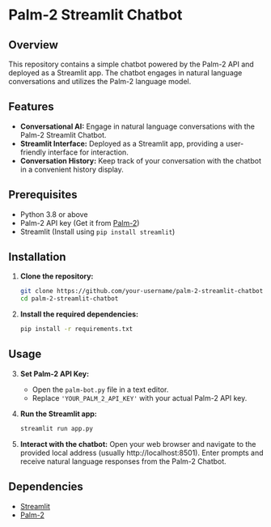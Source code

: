 # Palm-2 Streamlit Chatbot

## Overview

This repository contains a simple chatbot powered by the Palm-2 API and deployed as a Streamlit app. The chatbot engages in natural language conversations and utilizes the Palm-2 language model.

## Features

- **Conversational AI:** Engage in natural language conversations with the Palm-2 Streamlit Chatbot.
- **Streamlit Interface:** Deployed as a Streamlit app, providing a user-friendly interface for interaction.
- **Conversation History:** Keep track of your conversation with the chatbot in a convenient history display.

## Prerequisites

- Python 3.8 or above
- Palm-2 API key (Get it from [Palm-2](https://makersuite.google.com/app/apikey))
- Streamlit (Install using `pip install streamlit`)

## Installation

1. **Clone the repository:**
    ```bash
    git clone https://github.com/your-username/palm-2-streamlit-chatbot.git
    cd palm-2-streamlit-chatbot
    ```

2. **Install the required dependencies:**
    ```bash
    pip install -r requirements.txt
    ```

## Usage

3. **Set Palm-2 API Key:**
   - Open the `palm-bot.py` file in a text editor.
   - Replace `'YOUR_PALM_2_API_KEY'` with your actual Palm-2 API key.

4. **Run the Streamlit app:**
    ```bash
    streamlit run app.py
    ```

5. **Interact with the chatbot:**
   Open your web browser and navigate to the provided local address (usually http://localhost:8501). Enter prompts and receive natural language responses from the Palm-2 Chatbot.

## Dependencies

- [Streamlit](https://streamlit.io/)
- [Palm-2](https://makersuite.google.com/app/home)
